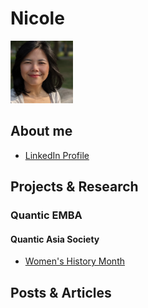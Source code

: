 # Nicole

<img src="resources/26Sept2023.JPG" width="100" height="100">

## About me
* [LinkedIn Profile](https://www.linkedin.com/in/nicoleteoh/)

## Projects & Research
### Quantic EMBA
#### Quantic Asia Society
* [Women's History Month](https://www.linkedin.com/posts/nicoleteoh_womenshistorymonth-community-growth-activity-7048927076040507392-5mWa)

## Posts & Articles
